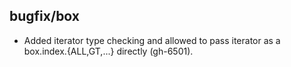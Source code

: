 ## bugfix/box

* Added iterator type checking and allowed to pass iterator
  as a box.index.{ALL,GT,...} directly (gh-6501).
